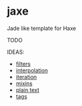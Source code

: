 # jaxe
Jade like template for Haxe

TODO

IDEAS:
- [filters](http://jade-lang.com/reference/filters/)
- [interpolation](http://jade-lang.com/reference/interpolation/)
- [iteration](http://jade-lang.com/reference/iteration/)
- [mixins](http://jade-lang.com/reference/mixins/)
- [plain text](http://jade-lang.com/reference/plain-text/)
- [tags](http://jade-lang.com/reference/tags/)
